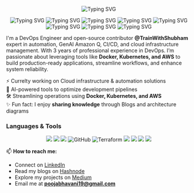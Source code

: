 <p align="center">
  <img src="https://readme-typing-svg.herokuapp.com/?lines=Hello,+tech+explorers!+%F0%9F%91%8B;Welcome+to+my+GitHub;I+am+Pooja+Bhavani;a+DevOps%2FSRE+Engineer!&font=Fira+Code&size=30&duration=4000&pause=1000&color=5deoe6&center=true&width=800&height=90" alt="Typing SVG"/>
</p>

<p align="center">
  <!-- Line 1 -->
  <img src="https://readme-typing-svg.herokuapp.com/?lines=Hello,+tech+explorers!+👋;&font=Fira+Code&size=30&duration=4000&pause=1000&color=5ce1e6&center=true&width=800&height=90" alt="Typing SVG"/>
  <img src="https://readme-typing-svg.herokuapp.com/?lines=Hello,+tech+explorers!+👋;&font=Fira+Code&size=30&duration=4000&pause=1000&color=8E52FF&center=true&width=800&height=90" alt="Typing SVG"/>

  <!-- Line 2 -->
  <img src="https://readme-typing-svg.herokuapp.com/?lines=Welcome+to+my+GitHub;&font=Fira+Code&size=30&duration=4000&pause=1000&color=5ce1e6&center=true&width=800&height=90" alt="Typing SVG"/>
  <img src="https://readme-typing-svg.herokuapp.com/?lines=Welcome+to+my+GitHub;&font=Fira+Code&size=30&duration=4000&pause=1000&color=8E52FF&center=true&width=800&height=90" alt="Typing SVG"/>

  <!-- Line 3 -->
  <img src="https://readme-typing-svg.herokuapp.com/?lines=I+am+Pooja+Bhavani;&font=Fira+Code&size=30&duration=4000&pause=1000&color=5ce1e6&center=true&width=800&height=90" alt="Typing SVG"/>
  <img src="https://readme-typing-svg.herokuapp.com/?lines=I+am+Pooja+Bhavani;&font=Fira+Code&size=30&duration=4000&pause=1000&color=8E52FF&center=true&width=800&height=90" alt="Typing SVG"/>

  <!-- Line 4 -->
  <img src="https://readme-typing-svg.herokuapp.com/?lines=a+DevOps%2FSRE+Engineer!;&font=Fira+Code&size=30&duration=4000&pause=1000&color=5ce1e6&center=true&width=800&height=90" alt="Typing SVG"/>
  <img src="https://readme-typing-svg.herokuapp.com/?lines=a+DevOps%2FSRE+Engineer!;&font=Fira+Code&size=30&duration=4000&pause=1000&color=8E52FF&center=true&width=800&height=90" alt="Typing SVG"/>
</p>


I'm a DevOps Engineer and open-source contributor **@TrainWithShubham** expert in automation, GenAI Amazon Q, CI/CD, and cloud infrastructure management. With 3 years of professional experience in DevOps. 
I’m passionate about leveraging tools like **Docker, Kubernetes, and AWS** to build production-ready applications, streamline workflows, and enhance system reliability.


⚡ Currelty working on Cloud infrastructure & automation solutions  
🤖 AI-powered tools to optimize development pipelines  
🛠️ Streamlining operations using **Docker, Kubernetes, and AWS**  
✨ Fun fact: I enjoy **sharing knowledge** through Blogs and architecture diagrams


### Languages & Tools

<p align="center">
  <img src="https://img.shields.io/badge/AWS-FF9900?style=for-the-badge&logo=amazon-aws&logoColor=white" />
  <img src="https://img.shields.io/badge/Bash-4EAA25?style=for-the-badge&logo=gnu-bash&logoColor=white" />
  <img src="https://img.shields.io/badge/Docker-2496ED?style=for-the-badge&logo=docker&logoColor=white" />
  <img src="https://img.shields.io/badge/GitHub-181717?style=for-the-badge&logo=github&logoColor=white" alt="GitHub" />
  <img src="https://img.shields.io/badge/Terraform-7B42BC?style=for-the-badge&logo=terraform&logoColor=white" alt="Terraform" />
  <img src="https://img.shields.io/badge/Kubernetes-326CE5?style=for-the-badge&logo=kubernetes&logoColor=white" />
  <img src="https://img.shields.io/badge/Jenkins-D24939?style=for-the-badge&logo=jenkins&logoColor=white" />
  <img src="https://img.shields.io/badge/Linux-FCC624?style=for-the-badge&logo=linux&logoColor=black" />
  <img src="https://img.shields.io/badge/Grafana-F46800?style=for-the-badge&logo=grafana&logoColor=white" />
</p>



📫 **How to reach me:**  
- Connect on [LinkedIn](https://www.linkedin.com/in/poojabhavani08-devops/)  
- Read my blogs on [Hashnode](https://hashnode.com/@Poojabhavani08)  
- Explore my projects on [Medium](https://medium.com/@poojabhavani19)  
- Email me at **poojabhavani19@gmail.com**
